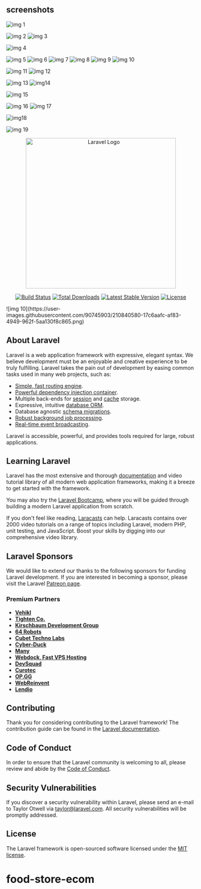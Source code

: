 ## screenshots
![img 1](https://user-images.githubusercontent.com/90745903/210840387-2dafe94c-1e5a-43d7-932b-53eafd72dcbd.png)

![img 2](https://user-images.githubusercontent.com/90745903/210840403-1f248a5e-72fb-4ebf-b95a-09e290f4f958.png)
![img 3](https://user-images.githubusercontent.com/90745903/210840417-7e109a43-c407-4de0-bffa-0f5c423b177b.png)

![img 4](https://user-images.githubusercontent.com/90745903/210840527-bd04eb52-26c4-4d6c-928c-30ddbe5536e0.png)


![img 5](https://user-images.githubusercontent.com/90745903/210840493-6090f18b-aa8e-4b57-97f9-140df4c8f60e.png)
![img 6](https://user-images.githubusercontent.com/90745903/210840511-10773659-b1e5-40ae-9297-68fffb25601b.png)
![img 7](https://user-images.githubusercontent.com/90745903/210840554-ed0ac541-bfe1-4b6a-a8d9-1e6fef8175fa.png)
![img 8](https://user-images.githubusercontent.com/90745903/210840565-ebffaf7f-47ee-4380-b0f5-605dd96deb32.png)
![img 9](https://user-images.githubusercontent.com/90745903/210840572-b5bad7ed-8251-40dc-95a3-bfd3cdacdb3a.png)
![img 10](https://user-images.githubusercontent.com/90745903/210840632-36d9c766-fe37-4035-b0d8-f4e48c5a0eaf.png)

![img 11](https://user-images.githubusercontent.com/90745903/210840656-72f50621-8cd6-4f66-a868-a0d92fc45fc4.png)
![img 12](https://user-images.githubusercontent.com/90745903/210840667-9df00c1e-e690-40df-854e-545594413fc7.png)

![img 13](https://user-images.githubusercontent.com/90745903/210840679-cf1d9e99-e5de-4717-ba73-b40d37accb83.png)
![img14](https://user-images.githubusercontent.com/90745903/210840691-818b4aee-67b0-4c2b-bd82-6a5aee36eb38.png)

![img 15](https://user-images.githubusercontent.com/90745903/210840748-c2718609-4782-43cb-8d61-d05b92780008.png)

![img 16](https://user-images.githubusercontent.com/90745903/210840815-2012ef23-d998-4380-a4ef-9d19a9d97b4f.png)
![img 17](https://user-images.githubusercontent.com/90745903/210840822-cfe25bf8-ac8b-4f1e-996d-52e628163350.png)

![img18](https://user-images.githubusercontent.com/90745903/210840827-6b57eeaa-fac9-411e-b110-3be801d7aba4.png)

![img 19](https://user-images.githubusercontent.com/90745903/210840836-74dd0eb5-46e5-4be0-8cca-7f7c7a95dea4.png)



<p align="center"><a href="https://laravel.com" target="_blank"><img src="https://raw.githubusercontent.com/laravel/art/master/logo-lockup/5%20SVG/2%20CMYK/1%20Full%20Color/laravel-logolockup-cmyk-red.svg" width="400" alt="Laravel Logo"></a></p>

<p align="center">
<a href="https://travis-ci.org/laravel/framework"><img src="https://travis-ci.org/laravel/framework.svg" alt="Build Status"></a>
<a href="https://packagist.org/packages/laravel/framework"><img src="https://img.shields.io/packagist/dt/laravel/framework" alt="Total Downloads"></a>
<a href="https://packagist.org/packages/laravel/framework"><img src="https://img.shields.io/packagist/v/laravel/framework" alt="Latest Stable Version"></a>
<a href="https://packagist.org/packages/laravel/framework"><img src="https://img.shields.io/packagist/l/laravel/framework" alt="License"></a>
</p>![img 10](https://user-images.githubusercontent.com/90745903/210840580-17c6aafc-af83-4949-962f-5aa130f8c865.png)


## About Laravel

Laravel is a web application framework with expressive, elegant syntax. We believe development must be an enjoyable and creative experience to be truly fulfilling. Laravel takes the pain out of development by easing common tasks used in many web projects, such as:

- [Simple, fast routing engine](https://laravel.com/docs/routing).
- [Powerful dependency injection container](https://laravel.com/docs/container).
- Multiple back-ends for [session](https://laravel.com/docs/session) and [cache](https://laravel.com/docs/cache) storage.
- Expressive, intuitive [database ORM](https://laravel.com/docs/eloquent).
- Database agnostic [schema migrations](https://laravel.com/docs/migrations).
- [Robust background job processing](https://laravel.com/docs/queues).
- [Real-time event broadcasting](https://laravel.com/docs/broadcasting).

Laravel is accessible, powerful, and provides tools required for large, robust applications.

## Learning Laravel

Laravel has the most extensive and thorough [documentation](https://laravel.com/docs) and video tutorial library of all modern web application frameworks, making it a breeze to get started with the framework.

You may also try the [Laravel Bootcamp](https://bootcamp.laravel.com), where you will be guided through building a modern Laravel application from scratch.

If you don't feel like reading, [Laracasts](https://laracasts.com) can help. Laracasts contains over 2000 video tutorials on a range of topics including Laravel, modern PHP, unit testing, and JavaScript. Boost your skills by digging into our comprehensive video library.

## Laravel Sponsors

We would like to extend our thanks to the following sponsors for funding Laravel development. If you are interested in becoming a sponsor, please visit the Laravel [Patreon page](https://patreon.com/taylorotwell).

### Premium Partners

- **[Vehikl](https://vehikl.com/)**
- **[Tighten Co.](https://tighten.co)**
- **[Kirschbaum Development Group](https://kirschbaumdevelopment.com)**
- **[64 Robots](https://64robots.com)**
- **[Cubet Techno Labs](https://cubettech.com)**
- **[Cyber-Duck](https://cyber-duck.co.uk)**
- **[Many](https://www.many.co.uk)**
- **[Webdock, Fast VPS Hosting](https://www.webdock.io/en)**
- **[DevSquad](https://devsquad.com)**
- **[Curotec](https://www.curotec.com/services/technologies/laravel/)**
- **[OP.GG](https://op.gg)**
- **[WebReinvent](https://webreinvent.com/?utm_source=laravel&utm_medium=github&utm_campaign=patreon-sponsors)**
- **[Lendio](https://lendio.com)**

## Contributing

Thank you for considering contributing to the Laravel framework! The contribution guide can be found in the [Laravel documentation](https://laravel.com/docs/contributions).

## Code of Conduct

In order to ensure that the Laravel community is welcoming to all, please review and abide by the [Code of Conduct](https://laravel.com/docs/contributions#code-of-conduct).

## Security Vulnerabilities

If you discover a security vulnerability within Laravel, please send an e-mail to Taylor Otwell via [taylor@laravel.com](mailto:taylor@laravel.com). All security vulnerabilities will be promptly addressed.

## License

The Laravel framework is open-sourced software licensed under the [MIT license](https://opensource.org/licenses/MIT).

# food-store-ecom
